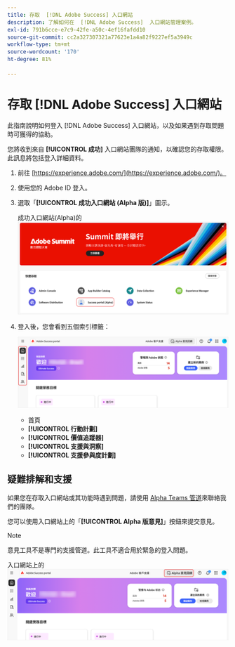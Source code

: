 ```yaml
---
title: 存取  [!DNL Adobe Success] 入口網站
description: 了解如何在  [!DNL Adobe Success]  入口網站管理案例。
exl-id: 791b6cce-e7c9-42fe-a50c-4ef16fafdd10
source-git-commit: cc2a327307321a77623e1a4a82f9227ef5a3949c
workflow-type: tm+mt
source-wordcount: '170'
ht-degree: 81%

---
```


# 存取 [!DNL Adobe Success] 入口網站

此指南說明如何登入 [!DNL Adobe Success] 入口網站，以及如果遇到存取問題時可獲得的協助。

您將收到來自 **[!UICONTROL 成功]** 入口網站團隊的通知，以確認您的存取權限。此訊息將包括登入詳細資料。

1. 前往 [https://experience.adobe.com/](https://experience.adobe.com/)。
1. 使用您的 Adobe ID 登入。
1. 選取「**[!UICONTROL 成功入口網站 (Alpha 版)]**」圖示。

   成功入口網站(Alpha)的![圖示和標籤](assets/alpha-success-portal-alpha.png "存取成功入口網站(Alpha)")



1. 登入後，您會看到五個索引標籤：

   ![Adobe Success Portal介面的側欄](assets/adobe-success-portal-tabs.png "側欄標籤")


   * 首頁
   * **[!UICONTROL 行動計劃]**
   * **[!UICONTROL 價值追蹤器]**
   * **[!UICONTROL 支援與洞察]**
   * **[!UICONTROL 支援參與度計劃]**

## 疑難排解和支援

如果您在存取入口網站或其功能時遇到問題，請使用 [Alpha Teams 管道](https://teams.microsoft.com/l/channel/19:h-GcuAZs9uF05rervqTdx2U27ohYINuRUIfbMte9B-U1@thread.tacv2/General?groupId=02b87789-3475-47e4-94c1-0981f63ae89f&tenantId=fa7b1b5a-7b34-4387-94ae-d2c178decee1)來聯絡我們的團隊。

您可以使用入口網站上的「**[!UICONTROL Alpha 版意見]**」按鈕來提交意見。

>[!NOTE]
>
>意見工具不是專門的支援管道。此工具不適合用於緊急的登入問題。

入口網站上的![Alpha Feedback按鈕以提交意見](assets/adobe-success-portal-home.png "Alpha Feedback按鈕")
